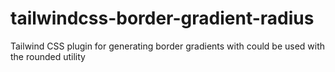 # tailwindcss-border-gradient-radius
Tailwind CSS plugin for generating border gradients with could be used with the rounded utility
